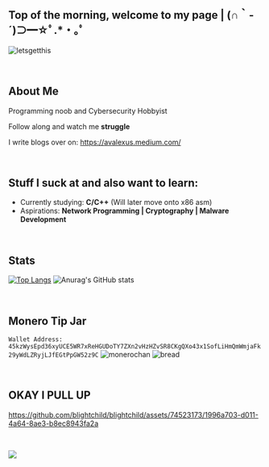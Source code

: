 
<h2 align="left">Top of the morning, welcome to my page | (∩｀-´)⊃━☆ﾟ.*・｡ﾟ</h2>

![letsgetthis](https://github.com/blightchild/blightchild/assets/74523173/865aaa01-51e5-4f1c-b0cf-0f354028abe1)

<br>

## About Me
Programming noob and Cybersecurity Hobbyist

Follow along and watch me **struggle**

I write blogs over on: https://avalexus.medium.com/

<br>

## Stuff I suck at and also want to learn:
- Currently studying: **C/C++** (Will later move onto x86 asm)
- Aspirations: **Network Programming | Cryptography | Malware Development**
<br>

## Stats


[![Top Langs](https://github-readme-stats-git-masterrstaa-rickstaa.vercel.app/api/top-langs/?username=blightchild&show_icons=true&theme=dracula)](https://github.com/blightchild/github-readme-stats) ![Anurag's GitHub stats](https://github-readme-stats.vercel.app/api?username=blightchild&show_icons=true&theme=dracula)

<br>

## Monero Tip Jar
```Wallet Address: 45kzWysEpd36xyUCE5WR7xReHGUDoTY7ZXn2vHzHZvSR8CKgQXo43x1SofLiHmQmWmjaFk29yWdLZRyjLJfEGtPpGW52z9C``` ![monerochan](https://github.com/blightchild/blightchild/assets/74523173/a9004461-03de-4262-a9b7-708411cb10ae)
 ![bread](https://github.com/blightchild/blightchild/assets/74523173/cd607253-b3c5-45d3-ab5a-bf1f8a2fc54c)

<br>

## OKAY I PULL UP
https://github.com/blightchild/blightchild/assets/74523173/1996a703-d011-4a64-8ae3-b8ec8943fa2a

<br>

![](https://komarev.com/ghpvc/?blightchild=your-github-blightchild&color=blueviolet)
